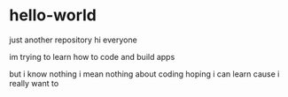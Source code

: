 # hello-world
just another repository
hi everyone

im trying to learn how to code
and build apps

but i know nothing 
i mean nothing about coding
hoping i can learn
cause i really want to
